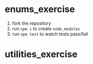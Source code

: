 # enums_exercise

1. fork the repository
2. run `npm i` to create `node_modules`
3. run `npm test` to watch tests pass/fail
# utilities_exercise
